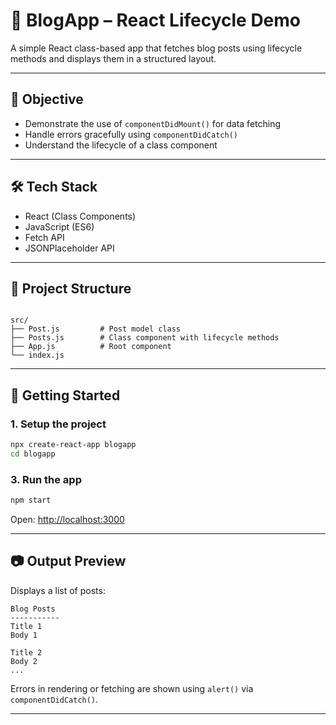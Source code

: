 # 📰 BlogApp – React Lifecycle Demo

A simple React class-based app that fetches blog posts using lifecycle methods and displays them in a structured layout.

---

## 🎯 Objective

- Demonstrate the use of `componentDidMount()` for data fetching  
- Handle errors gracefully using `componentDidCatch()`  
- Understand the lifecycle of a class component

---

## 🛠️ Tech Stack

- React (Class Components)
- JavaScript (ES6)
- Fetch API
- JSONPlaceholder API

---

## 📁 Project Structure

```

src/
├── Post.js         # Post model class
├── Posts.js        # Class component with lifecycle methods
├── App.js          # Root component
└── index.js

````

---

## 🚀 Getting Started

### 1. Setup the project

```bash
npx create-react-app blogapp
cd blogapp
````

### 3. Run the app

```bash
npm start
```

Open: [http://localhost:3000](http://localhost:3000)

---

## 📷 Output Preview

Displays a list of posts:

```
Blog Posts
-----------
Title 1
Body 1

Title 2
Body 2
...
```

Errors in rendering or fetching are shown using `alert()` via `componentDidCatch()`.

---


